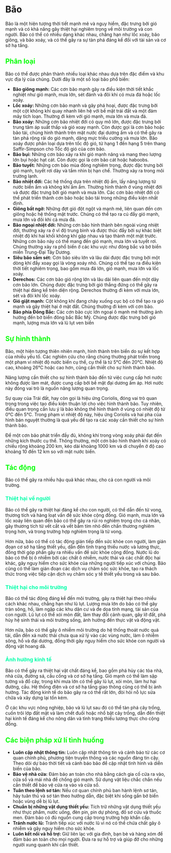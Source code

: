 <style>
	h2 {color: #00ff00;}
	h3 {color: #00ffaa;}
	h4 {color: #00ffff}
	em {color: orange}
</style>

# Bão

Bão là một hiện tượng thời tiết mạnh mẽ và nguy hiểm, đặc trưng bởi gió mạnh và có khả năng gây thiệt hại nghiêm trọng về môi trường và con người. Bão có thể có nhiều dạng khác nhau, chẳng hạn như lốc xoáy, bão giông, và bão xoáy, và có thể gây ra sự tàn phá đáng kể đối với tài sản và cơ sở hạ tầng.

## Phân loại

Bão có thể được phân thành nhiều loại khác nhau dựa trên đặc điểm và khu vực địa lý của chúng. Dưới đây là một số loại bão phổ biến:

- **Bão giông mạnh:** Các cơn bão mạnh gây ra điều kiện thời tiết khắc nghiệt như gió mạnh, mưa lớn, sét đánh và đôi khi có mưa đá hoặc lốc xoáy.
- **Lốc xoáy:** Những cơn bão mạnh và gây phá hoại, được đặc trưng bởi một cột không khí quay nhanh liên hệ với bề mặt trái đất và một đám mây tích loạn. Thường đi kèm với gió mạnh, mưa lớn và mưa đá.
- **Bão xoáy:** Những cơn bão nhiệt đới có quy mô lớn, được đặc trưng bởi trung tâm áp suất thấp và gió xoay mạnh. Còn được gọi là cơn bão hoặc bão tái, chúng hình thành trên mặt nước đại dương ấm và có thể gây ra tàn phá rộng rãi do gió mạnh, dâng mực triều cường và mưa lớn. Bão xoáy được phân loại dựa trên tốc độ gió, từ hạng 1 đến hạng 5 trên thang Saffir-Simpson cho Tốc độ gió của cơn bão.
- **Bão bụi:** Những cơn bão xảy ra khi gió mạnh nâng và mang theo lượng lớn bụi hoặc hạt cát. Còn được gọi là cơn bão cát hoặc haboobs.
- **Bão tuyết:** Những cơn bão mùa đông nghiêm trọng, được đặc trưng bởi gió mạnh, tuyết rơi dày và tầm nhìn bị hạn chế. Thường xảy ra trong môi trường lạnh.
- **Bão nhiệt đới:** Các hệ thống dựa trên nhiệt độ ấm, lấy năng lượng từ nước biển ấm và không khí ấm ẩm. Thường hình thành ở vùng nhiệt đới và được đặc trưng bởi gió mạnh và mưa lớn. Các cơn bão nhiệt đới có thể phát triển thành cơn bão hoặc bão tái trong những điều kiện nhất định.
- **Giông bất ngờ:** Những đợt gió đột ngột và mạnh mẽ, liên quan đến cơn giông hoặc hệ thống mặt trước. Chúng có thể tạo ra cú đẩy gió mạnh, mưa lớn và đôi khi cả mưa đá.
- **Bão ngoại nhiệt đới:** Những cơn bão hình thành bên ngoài vùng nhiệt đới, thường xảy ra ở vĩ độ trung bình và được thúc đẩy bởi sự khác biệt nhiệt độ khi hai khối không khí gặp nhau và tạo thành một mặt trước. Những cơn bão này có thể mang đến gió mạnh, mưa lớn và tuyết rơi. Chúng thường xảy ra phổ biến ở các khu vực như đông bắc và bờ biển miền Trung-Đại Tây Dương.
- **Siêu bão sấm sét:** Cơn bão siêu lớn và lâu dài được đặc trưng bởi một dòng khí đẩy xoay gọi là vòng xoáy nhỏ. Chúng có thể tạo ra điều kiện thời tiết nghiêm trọng, bao gồm mưa đá lớn, gió mạnh, mưa lớn và lốc xoáy.
- **Derechos:** Các cơn bão gió rộng lớn và lâu dài liên quan đến một dãy cơn bão lớn. Chúng được đặc trưng bởi gió thẳng đứng có thể gây ra thiệt hại đáng kể trên diện rộng. Derechos thường đi kèm với mưa lớn, sét và đôi khi lốc xoáy.
- **Gió giật mạnh:** Cột không khí đang chảy xuống cục bộ có thể tạo ra gió mạnh và gây thiệt hại ở mặt đất. Chúng thường đi kèm với cơn bão.
- **Bão phía Đông Bắc:** Các cơn bão cực lớn ngoại ô mạnh mẽ thường ảnh hưởng đến bờ biển đông bắc Bắc Mỹ. Chúng được đặc trưng bởi gió mạnh, lượng mưa lớn và lũ lụt ven biển

## Sự hình thành

Bão, một hiện tượng thiên nhiên mạnh, hình thành trên biển do sự kết hợp của nhiều yếu tố. Các nghiên cứu cho rằng chúng thường phát triển trong một phạm vi nhiệt độ nước biển cụ thể, cụ thể là từ 5°C đến 20°C. Nhiệt độ cao, khoảng 26°C hoặc cao hơn, cũng cần thiết cho sự hình thành bão.

Năng lượng cần thiết cho sự hình thành bão đến từ việc cung cấp hơi nước không được làm mát, được cung cấp bởi bề mặt đại dương ấm áp. Hơi nước này đóng vai trò là nguồn năng lượng quan trọng.

Sự quay của Trái đất, hay còn gọi là hiệu ứng Coriolis, đóng vai trò quan trọng trong việc tạo điều kiện thuận lợi cho việc hình thành bão. Tuy nhiên, điều quan trọng cần lưu ý là bão không thể hình thành ở vùng có nhiệt độ từ 0°C đến 5°C. Trong phạm vi nhiệt độ này, hiệu ứng Coriolis và hai pha của hình bán nguyệt thường là quá yếu để tạo ra các xoáy cần thiết cho sự hình thành bão.

Để một cơn bão phát triển đầy đủ, không khí trong vòng xoáy phải đạt đến những kích thước cụ thể. Thông thường, một cơn bão hình thành khi xoáy có chiều rộng khoảng 200 km, kéo dài khoảng 1000 km và di chuyển ở độ cao khoảng 10 đến 12 km so với mặt nước biển.

## Tác động

Bão có thể gây ra nhiều hậu quả khác nhau, cho cả con người và môi trường.

### Thiệt hại về người

Bão có thể gây ra thiệt hại đáng kể cho con người, có thể dẫn đến tử vong, thương tích và hàng loạt vấn đề sức khỏe cộng đồng. Gió mạnh, mưa lớn và lốc xoáy liên quan đến bão có thể gây ra rủi ro nghiêm trọng cho cá nhân, gây thương tích từ vết cắt và vết bầm tím nhỏ đến chấn thương nghiêm trọng hơn, và trong trường hợp nghiêm trọng là tử vong.

Hơn nữa, bão có thể có tác động gián tiếp đến sức khỏe con người, làm gián đoạn cơ sở hạ tầng thiết yếu, dẫn đến tình trạng thiếu nước và lương thực, đồng thời góp phần gây ra nhiều vấn đề sức khỏe cộng đồng. Nước lũ do bão có thể bị ô nhiễm bởi các chất ô nhiễm, nước thải và các chất độc hại khác, gây nguy hiểm cho sức khỏe của những người tiếp xúc với chúng. Bão cũng có thể làm gián đoạn các dịch vụ chăm sóc sức khỏe, tạo ra thách thức trong việc tiếp cận dịch vụ chăm sóc y tế thiết yếu trong và sau bão.

### Thiệt hại cho môi trường

Bão có thể tác động đáng kể đến môi trường, gây ra thiệt hại theo nhiều cách khác nhau, chẳng hạn như lũ lụt. Lượng mưa lớn do bão có thể gây tràn sông, hồ, làm ngập các khu dân cư và đe dọa tính mạng, tài sản của con người. Lũ lụt có thể xói mòn đất, làm thay đổi cảnh quan, gây lở đất, phá hủy hệ sinh thái và môi trường sống, ảnh hưởng đến thực vật và động vật.

Hơn nữa, bão có thể gây ô nhiễm môi trường do hệ thống thoát nước quá tải, dẫn đến xả nước thải chưa qua xử lý vào các vùng nước, làm ô nhiễm sông, hồ và đại dương, đồng thời gây nguy hiểm cho sức khỏe con người và động vật hoang dã.

### Ảnh hưởng kinh tế

Bão có thể gây ra thiệt hại vật chất đáng kể, bao gồm phá hủy các tòa nhà, nhà cửa, đường sá, cầu cống và cơ sở hạ tầng. Gió mạnh có thể làm sập tường và đổ cây, trong khi mưa lớn có thể gây lũ lụt, xói mòn, làm hư hại đường, cầu. Hệ thống điện và cơ sở hạ tầng giao thông cũng có thể bị ảnh hưởng. Tác động kinh tế do bão gây ra có thể rất lớn, đòi hỏi nỗ lực sửa chữa và xây dựng lại tốn kém.

Ở các khu vực nông nghiệp, bão và lũ lụt sau đó có thể tàn phá cây trồng, cuốn trôi lớp đất mặt và làm chết đuối hoặc nhổ bật cây trồng, dẫn đến thiệt hại kinh tế đáng kể cho nông dân và tình trạng thiếu lương thực cho cộng đồng.

## Các biện pháp xử lí tình huống

- **Luôn cập nhật thông tin:** Luôn cập nhật thông tin và cảnh báo từ các cơ quan chính phủ, phương tiện truyền thông và các nguồn đáng tin cậy. Theo dõi dự báo thời tiết và cảnh báo bão để cập nhật tình hình và diễn biến của bão.
- **Bảo vệ nhà cửa:** Đảm bảo an toàn cho nhà bằng cách gia cố cửa ra vào, cửa sổ và mái nhà để chống gió mạnh. Sử dụng vật liệu chắc chắn nếu cần thiết để bảo vệ cửa ra vào và cửa sổ.
- **Tuân theo lệnh sơ tán:** Nếu cơ quan chính phủ ban hành lệnh sơ tán, hãy tuân thủ và sơ tán theo hướng dẫn, đặc biệt khi sống gần bờ biển hoặc vùng dễ bị lũ lụt.
- **Chuẩn bị những vật dụng thiết yếu:** Tích trữ những vật dụng thiết yếu như thực phẩm, nước uống, đèn pin, pin dự phòng, đồ sơ cứu và thuốc men. Đảm bảo có đủ nguồn cung cấp trong trường hợp khẩn cấp.
- **Tránh nước lũ:** Tránh tiếp xúc với nước lũ vì nó có thể chứa chất gây ô nhiễm và gây nguy hiểm cho sức khỏe.
- **Luôn kết nối và hỗ trợ:** Giữ liên lạc với gia đình, bạn bè và hàng xóm để đảm bảo an toàn cho mọi người. Đưa ra sự hỗ trợ và giúp đỡ cho những người xung quanh khi cần thiết.